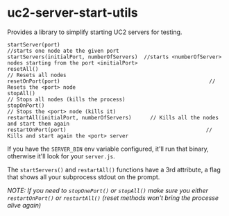 # uc2-server-start-utils

Provides a library to simplify starting UC2 servers for testing.

```JS
startServer(port)                                                    //starts one node ate the given port
startServers(initialPort, numberOfServers)  //starts <numberOfServer> nodes starting from the port <initialPort>
resetAll()                                                                 // Resets all nodes
resetOnPort(port)                                                // Resets the <port> node
stopAll()                                                                  // Stops all nodes (kills the process)
stopOnPort()                                                         // Stops the <port> node (kills it)
restartAll(initialPort, numberOfServers)      // Kills all the nodes and start them again
restartOnPort(port)                                             // Kills and start again the <port> server
```

If you have the `SERVER_BIN` env variable configured, it'll run that binary, otherwise it'll look for your `server.js`.

The `startServers()` and `restartAll()` functions have a 3rd attribute, a flag that shows all your subprocess stdout on the prompt.

_NOTE: If you need to `stopOnePort()` or `stopAll()` make sure you either `restartOnPort()` or `restartAll()` (reset methods won't bring the processe alive again)_
